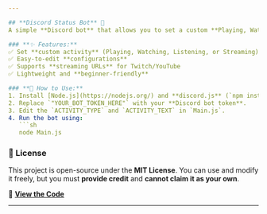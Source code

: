 ```yaml
---

## **Discord Status Bot** 🚀  
A simple **Discord bot** that allows you to set a custom **Playing, Watching, Listening, or Streaming** status. Easily configure your bot's presence by editing the settings in the code.  

### **✨ Features:**  
✅ Set **custom activity** (Playing, Watching, Listening, or Streaming)  
✅ Easy-to-edit **configurations**  
✅ Supports **streaming URLs** for Twitch/YouTube  
✅ Lightweight and **beginner-friendly**  

### **🔧 How to Use:**  
1. Install [Node.js](https://nodejs.org/) and **discord.js** (`npm install discord.js`).  
2. Replace `"YOUR_BOT_TOKEN_HERE"` with your **Discord bot token**.  
3. Edit the `ACTIVITY_TYPE` and `ACTIVITY_TEXT` in `Main.js`.  
4. Run the bot using:  
   ```sh
   node Main.js
   ```

### **📜 License**  
This project is open-source under the **MIT License**. You can use and modify it freely, but you must **provide credit** and **cannot claim it as your own**.  

🔗 **[View the Code](https://github.com/K1z-Team/Discord-Status-Bot)**  

---
```

